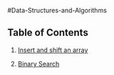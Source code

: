 #Data-Structures-and-Algorithms

## Table of Contents

1. [Insert and shift an array](arrayShift)

2. [Binary Search](binarySearch)